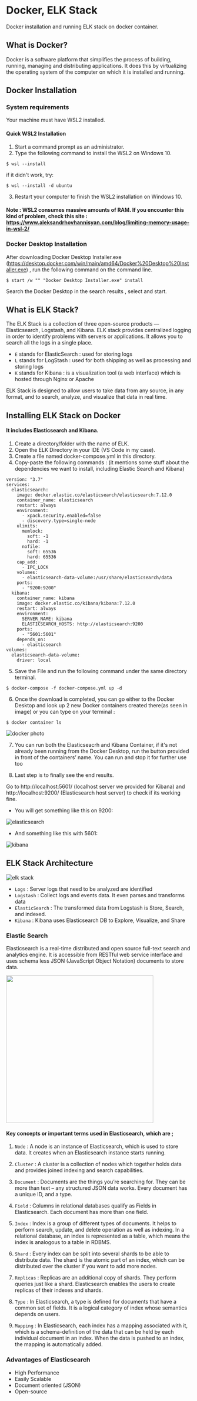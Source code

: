 # Docker, ELK Stack
Docker installation and running ELK stack on docker container.

## What is Docker?
Docker is a software platform that simplifies the process of building, running, managing and distributing applications. It does this by virtualizing the operating system of the computer on which it is installed and running.

## Docker Installation

### System requirements
Your machine must have WSL2 installed.

#### Quick WSL2 Installation
1. Start a command prompt as an administrator.
2. Type the following command to install the WSL2 on Windows 10.
```
$ wsl --install
```
if it didn't work, try:
```
$ wsl --install -d ubuntu
```
3. Restart your computer to finish the WSL2 installation on Windows 10.

#### Note : WSL2 consumes massive amounts of RAM. If you encounter this kind of problem, check this site : https://www.aleksandrhovhannisyan.com/blog/limiting-memory-usage-in-wsl-2/

### Docker Desktop Installation
After downloading Docker Desktop Installer.exe (https://desktop.docker.com/win/main/amd64/Docker%20Desktop%20Installer.exe) , run the following command on the command line.

```
$ start /w "" "Docker Desktop Installer.exe" install
```
Search the Docker Desktop in the search results , select and start.

## What is ELK Stack?
The ELK Stack is a collection of three open-source products — Elasticsearch, Logstash, and Kibana. ELK stack provides centralized logging in order to identify problems with servers or applications. It allows you to search all the logs in a single place.

- `E` stands for ElasticSearch : used for storing logs
- `L` stands for LogStash : used for both shipping as well as processing and storing logs
- `K` stands for Kibana : is a visualization tool (a web interface) which is hosted through Nginx or Apache

ELK Stack is designed to allow users to take data from any source, in any format, and to search, analyze, and visualize that data in real time.

## Installing ELK Stack on Docker
#### It includes Elasticsearch and Kibana.

1. Create a directory/folder with the name of ELK.
2. Open the ELK Directory in your IDE (VS Code in my case).
3. Create a file named docker-compose.yml in this directory.
4. Copy-paste the following commands : (it mentions some stuff about the dependencies we want to install, including Elastic Search and Kibana)
```
version: "3.7"
services:
  elasticsearch:
    image: docker.elastic.co/elasticsearch/elasticsearch:7.12.0
    container_name: elasticsearch
    restart: always
    environment:
      - xpack.security.enabled=false
      - discovery.type=single-node
    ulimits: 
      memlock:
        soft: -1 
        hard: -1
      nofile:
        soft: 65536
        hard: 65536
    cap_add: 
      - IPC_LOCK
    volumes:
      - elasticsearch-data-volume:/usr/share/elasticsearch/data
    ports:
      - "9200:9200"
  kibana:
    container_name: kibana
    image: docker.elastic.co/kibana/kibana:7.12.0
    restart: always
    environment:
      SERVER_NAME: kibana
      ELASTICSEARCH_HOSTS: http://elasticsearch:9200
    ports:
      - "5601:5601"
    depends_on:
      - elasticsearch
volumes: 
  elasticsearch-data-volume:
    driver: local
```

5. Save the File and run the following command under the same directory terminal.
```
$ docker-compose -f docker-compose.yml up -d
```

6. Once the download is completed, you can go either to the Docker Desktop and look up 2 new Docker containers created there(as seen in image) or you can type on your terminal :
```
$ docker container ls
```
![docker photo](https://github.com/esraeryilmaz/docker-elk-stack/blob/main/img/docker%20desktop.PNG)

7. You can run both the Elasticseacrh and Kibana Container, if it's not already been running from the Docker Desktop, run the button provided in front of the containers’ name.
You can run and stop it for further use too

8. Last step is to finally see the end results.

Go to http://localhost:5601/ (localhost server we provided for Kibana) and http://localhost:9200/ (Elasticsearch host server) to check if its working fine.

- You will get something like this on 9200:

![elasticsearch](https://github.com/esraeryilmaz/docker-elk-stack/blob/main/img/elasticsearch.PNG)

- And something like this with 5601:

![kibana](https://github.com/esraeryilmaz/docker-elk-stack/blob/main/img/kibana.PNG)

## ELK Stack Architecture

![elk stack](https://github.com/esraeryilmaz/docker-elk-stack/blob/main/img/elk%20stack.PNG)

- `Logs` : Server logs that need to be analyzed are identified
- `Logstash` : Collect logs and events data. It even parses and transforms data
- `ElasticSearch` : The transformed data from Logstash is Store, Search, and indexed.
- `Kibana` : Kibana uses Elasticsearch DB to Explore, Visualize, and Share

### Elastic Search 
Elasticsearch is a real-time distributed and open source full-text search and analytics engine. It is accessible from RESTful web service interface and uses schema less JSON (JavaScript Object Notation) documents to store data.

<img src="https://github.com/esraeryilmaz/docker-elk-stack/blob/main/img/relational%20vs%20elastic.png" width="400"/>

#### Key concepts or important terms used in Elasticsearch, which are ;  

1. `Node` : A node is an instance of Elasticsearch, which is used to store data. It creates when an Elasticsearch instance starts running.

2. `Cluster` : A cluster is a collection of nodes which together holds data and provides joined indexing and search capabilities.

3. `Document` : Documents are the things you’re searching for. They can be more than text – any structured JSON data works. Every document has a unique ID, and a type. 

4. `Field` : Columns in relational databases qualify as Fields in Elasticsearch. Each document has more than one field.

5. `Index` : Index is a group of different types of documents. It helps to perform search, update, and delete operation as well as indexing. In a relational database, an index is represented as a table, which means the index is analogous to a table in RDBMS. 

6. `Shard` : Every index can be split into several shards to be able to distribute data. The shard is the atomic part of an index, which can be distributed over the cluster if you want to add more nodes.

7. `Replicas` : Replicas are an additional copy of shards. They perform queries just like a shard. Elasticsearch enables the users to create replicas of their indexes and shards.

8. `Type` : In Elasticsearch, a type is defined for documents that have a common set of fields. It is a logical category of index whose semantics depends on users.

9. `Mapping` : In Elasticsearch, each index has a mapping associated with it, which is a schema-definition of the data that can be held by each individual document in an index. When the data is pushed to an index, the mapping is automatically added.


### Advantages of Elasticsearch
- High Performance
- Easily Scalable
- Document oriented (JSON)
- Open-source


